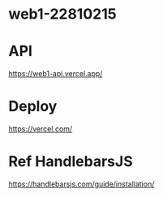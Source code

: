 # web1-22810215
# API
https://web1-api.vercel.app/
# Deploy
https://vercel.com/
# Ref HandlebarsJS
https://handlebarsjs.com/guide/installation/